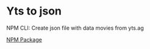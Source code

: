 Yts to json
===========

NPM CLI: Create json file with data movies from yts.ag

[NPM Package](https://www.npmjs.com/package/ytstojson)
